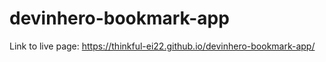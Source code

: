 # devinhero-bookmark-app

Link to live page:
https://thinkful-ei22.github.io/devinhero-bookmark-app/
